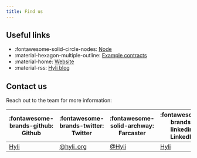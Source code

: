 ```yaml
---
title: Find us
---
```


## Useful links

<div class="grid cards" markdown>

- :fontawesome-solid-circle-nodes: [Node](http://github.com/hyli-org/hyli)
- :material-hexagon-multiple-outline: [Example contracts](http://github.com/hyli-org/examples)
- :material-home: [Website](https://hyli.org)
- :material-rss: [Hyli blog](https://blog.hyli.org)

</div>

## Contact us

Reach out to the team for more information:

| :fontawesome-brands-github: Github | :fontawesome-brands-twitter: Twitter | :fontawesome-solid-archway: Farcaster | :fontawesome-brands-linkedin: LinkedIn | :fontawesome-brands-youtube: Youtube |:fontawesome-brands-telegram: Telegram|
|-------------------------------------|--------------------------------------|--------------------------------------|--------------------------------------|--------------------------------------|--------------------------------------|
| [Hyli](https://github.com/hyli-org) | [@hyli_org](https://x.com/hyli_org)  | [@Hyli](https://farcaster.xyz/hyli-org) | [Hyli](https://www.linkedin.com/company/hyli-org/) | [@Hyli](https://www.youtube.com/@hyli-org) | [Hyli](https://t.me/hyli_org)|
